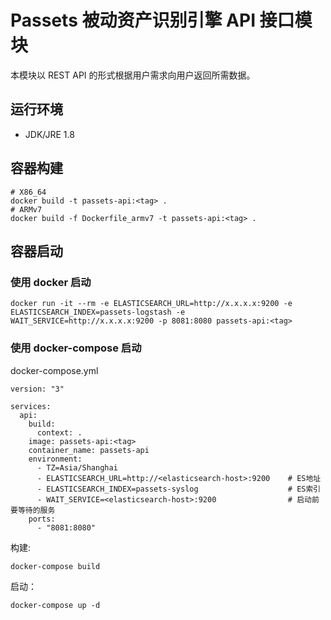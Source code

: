 # Passets 被动资产识别引擎 API 接口模块

本模块以 REST API 的形式根据用户需求向用户返回所需数据。

## 运行环境

- JDK/JRE 1.8

## 容器构建

```
# X86_64
docker build -t passets-api:<tag> .
# ARMv7
docker build -f Dockerfile_armv7 -t passets-api:<tag> .
```

## 容器启动

### 使用 docker 启动
```
docker run -it --rm -e ELASTICSEARCH_URL=http://x.x.x.x:9200 -e ELASTICSEARCH_INDEX=passets-logstash -e WAIT_SERVICE=http://x.x.x.x:9200 -p 8081:8080 passets-api:<tag>
```

###  使用 docker-compose 启动

docker-compose.yml
```
version: "3"

services:
  api:
    build:
      context: .
    image: passets-api:<tag>
    container_name: passets-api
    environment:
      - TZ=Asia/Shanghai
      - ELASTICSEARCH_URL=http://<elasticsearch-host>:9200    # ES地址
      - ELASTICSEARCH_INDEX=passets-syslog                    # ES索引
      - WAIT_SERVICE=<elasticsearch-host>:9200                # 启动前要等待的服务
    ports:
      - "8081:8080"
```

构建:
```
docker-compose build
```

启动：
```
docker-compose up -d
```
